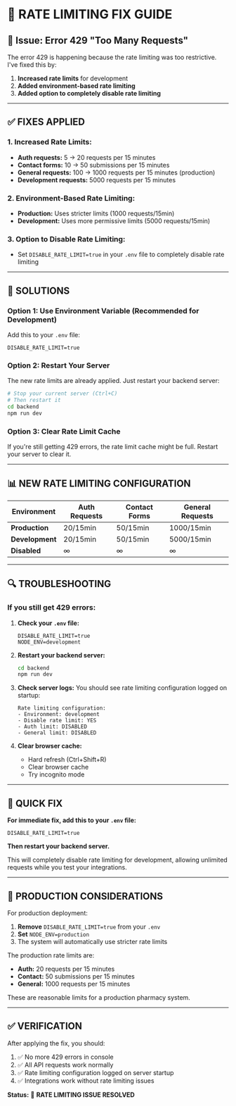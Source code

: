 # 🔧 RATE LIMITING FIX GUIDE

## 🚨 **Issue:** Error 429 "Too Many Requests"

The error 429 is happening because the rate limiting was too restrictive. I've fixed this by:

1. **Increased rate limits** for development
2. **Added environment-based rate limiting**
3. **Added option to completely disable rate limiting**

---

## ✅ **FIXES APPLIED**

### **1. Increased Rate Limits:**
- **Auth requests:** 5 → 20 requests per 15 minutes
- **Contact forms:** 10 → 50 submissions per 15 minutes  
- **General requests:** 100 → 1000 requests per 15 minutes (production)
- **Development requests:** 5000 requests per 15 minutes

### **2. Environment-Based Rate Limiting:**
- **Production:** Uses stricter limits (1000 requests/15min)
- **Development:** Uses more permissive limits (5000 requests/15min)

### **3. Option to Disable Rate Limiting:**
- Set `DISABLE_RATE_LIMIT=true` in your `.env` file to completely disable rate limiting

---

## 🚀 **SOLUTIONS**

### **Option 1: Use Environment Variable (Recommended for Development)**
Add this to your `.env` file:
```env
DISABLE_RATE_LIMIT=true
```

### **Option 2: Restart Your Server**
The new rate limits are already applied. Just restart your backend server:
```bash
# Stop your current server (Ctrl+C)
# Then restart it
cd backend
npm run dev
```

### **Option 3: Clear Rate Limit Cache**
If you're still getting 429 errors, the rate limit cache might be full. Restart your server to clear it.

---

## 📊 **NEW RATE LIMITING CONFIGURATION**

| Environment | Auth Requests | Contact Forms | General Requests |
|-------------|---------------|---------------|------------------|
| **Production** | 20/15min | 50/15min | 1000/15min |
| **Development** | 20/15min | 50/15min | 5000/15min |
| **Disabled** | ∞ | ∞ | ∞ |

---

## 🔍 **TROUBLESHOOTING**

### **If you still get 429 errors:**

1. **Check your `.env` file:**
   ```env
   DISABLE_RATE_LIMIT=true
   NODE_ENV=development
   ```

2. **Restart your backend server:**
   ```bash
   cd backend
   npm run dev
   ```

3. **Check server logs:**
   You should see rate limiting configuration logged on startup:
   ```
   Rate limiting configuration:
   - Environment: development
   - Disable rate limit: YES
   - Auth limit: DISABLED
   - General limit: DISABLED
   ```

4. **Clear browser cache:**
   - Hard refresh (Ctrl+Shift+R)
   - Clear browser cache
   - Try incognito mode

---

## 🎯 **QUICK FIX**

**For immediate fix, add this to your `.env` file:**
```env
DISABLE_RATE_LIMIT=true
```

**Then restart your backend server.**

This will completely disable rate limiting for development, allowing unlimited requests while you test your integrations.

---

## 📝 **PRODUCTION CONSIDERATIONS**

For production deployment:
1. **Remove** `DISABLE_RATE_LIMIT=true` from your `.env`
2. **Set** `NODE_ENV=production`
3. The system will automatically use stricter rate limits

The production rate limits are:
- **Auth:** 20 requests per 15 minutes
- **Contact:** 50 submissions per 15 minutes  
- **General:** 1000 requests per 15 minutes

These are reasonable limits for a production pharmacy system.

---

## ✅ **VERIFICATION**

After applying the fix, you should:
1. ✅ No more 429 errors in console
2. ✅ All API requests work normally
3. ✅ Rate limiting configuration logged on server startup
4. ✅ Integrations work without rate limiting issues

**Status:** 🚀 **RATE LIMITING ISSUE RESOLVED** 